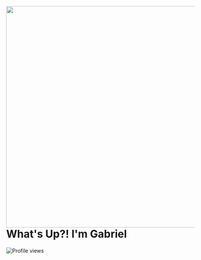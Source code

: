 <img align="right" height="590em" src="https://raw.githubusercontent.com/gist/gbrielcsta/85e8e724c5f63ae4f6dbba32e17fa6d7/raw/d17511a51d88397583378591b3c2651fcf229cf5/githubcard.svg"/>
<h1 align="left">What's Up?! I'm Gabriel</h1>
<p align="left"> <img src="https://komarev.com/ghpvc/?username=gbrielcsta&color=yellow" alt="Profile views" /> </p>



